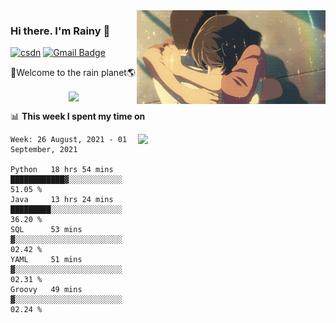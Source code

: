 <img  align='right' height="150" src="https://github.com/LikeRainDay/LikeRainDay/blob/master/pic/img_rain_1.gif?raw=true">



### Hi there. I'm Rainy :lemon:

[![csdn](https://img.shields.io/badge/-csdn-c14438?style=flat-square&logo=c&logoColor=white)](https://blog.csdn.net/qq_15807167)
[![Gmail Badge](https://img.shields.io/badge/-gmail-c14438?style=flat-square&logo=Gmail&logoColor=white&link=mailto:houshuai0816@gmail.com)](mailto:houshuai0816@gmail.com)

🚀Welcome to the rain planet🌎

<center>
<img align='center'  src="https://source.unsplash.com/random/1200x600">
</center>

📊 **This week I spent my time on**

<img align='right'   width="300" src="https://github-readme-stats.vercel.app/api?username=LikeRainDay&show_icons=true&title_color=fff&icon_color=79ff97&text_color=9f9f9f&bg_color=151515">

<!--START_SECTION:waka-->
```text
Week: 26 August, 2021 - 01 September, 2021

Python   18 hrs 54 mins  ████████████▓░░░░░░░░░░░░   51.05 % 
Java     13 hrs 24 mins  █████████░░░░░░░░░░░░░░░░   36.20 % 
SQL      53 mins         ▓░░░░░░░░░░░░░░░░░░░░░░░░   02.42 % 
YAML     51 mins         ▓░░░░░░░░░░░░░░░░░░░░░░░░   02.31 % 
Groovy   49 mins         ▓░░░░░░░░░░░░░░░░░░░░░░░░   02.24 % 
```
<!--END_SECTION:waka-->
